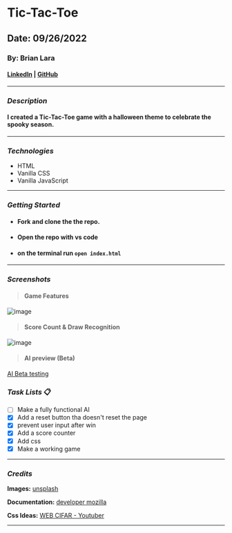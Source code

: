 # Tic-Tac-Toe

## Date: 09/26/2022

### By: Brian Lara

#### [LinkedIn](https://www.linkedin.com/in/brian-lara/) | [GitHub](https://github.com/BrianDLara)

---

### **_Description_**

#### I created a Tic-Tac-Toe game with a halloween theme to celebrate the spooky season.

---

### **_Technologies_**

- HTML
- Vanilla CSS
- Vanilla JavaScript

---

### **_Getting Started_**

- #### Fork and clone the the repo.

- #### Open the repo with vs code

- #### on the terminal run `open index.html`

---

### **_Screenshots_**

> #### **Game Features**

![image](https://i.imgur.com/scOri4T.png)

> #### **Score Count & Draw Recognition**

![image](https://i.imgur.com/S0WMJtA.png)

> #### **AI preview (Beta)**

[AI Beta testing](https://user-images.githubusercontent.com/96392130/216361856-c93a2bca-de79-41c4-913f-f35c13431ac3.webm)

### **_Task Lists_** :clipboard:

- [ ] Make a fully functional AI
- [x] Add a reset button tha doesn't reset the page
- [x] prevent user input after win
- [x] Add a score counter
- [x] Add css
- [x] Make a working game

---

### **_Credits_**

**Images:** [unsplash](https://images.unsplash.com/photo-1597839219216-a773cb2473e4?ixlib=rb-1.2.1&ixid=MnwxMjA3fDB8MHxwaG90by1wYWdlfHx8fGVufDB8fHx8&auto=format&fit=crop&w=2070&q=80)

**Documentation:** [developer mozilla](https://developer.mozilla.org/en-US/docs/Web/JavaScript/Reference/Global_Objects/Array/forEach)

**Css Ideas:** [WEB CIFAR - Youtuber](https://www.youtube.com/watch?v=NLtUycloTnc)

---
